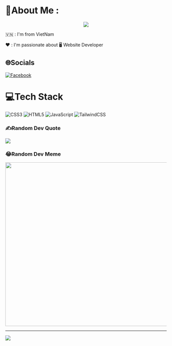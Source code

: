 
# 💫About Me :
<p align="center" color="#36BCF7FF"><img src="https://readme-typing-svg.herokuapp.com?lines=I'm+a+Front-End+Developer;"></p>

🇻🇳 : I'm from VietNam

❤️ : I'm passionate about
🖥️ Website Developer

## 🌐Socials
[![Facebook](https://img.shields.io/badge/Facebook-%231877F2.svg?logo=Facebook&logoColor=white)](https://facebook.com/https://www.facebook.com/catsenpai2x) 

# 💻Tech Stack
![CSS3](https://img.shields.io/badge/css3-%231572B6.svg?style=for-the-badge&logo=css3&logoColor=white) ![HTML5](https://img.shields.io/badge/html5-%23E34F26.svg?style=for-the-badge&logo=html5&logoColor=white) ![JavaScript](https://img.shields.io/badge/javascript-%23323330.svg?style=for-the-badge&logo=javascript&logoColor=%23F7DF1E) ![TailwindCSS](https://img.shields.io/badge/tailwindcss-%2338B2AC.svg?style=for-the-badge&logo=tailwind-css&logoColor=white)
<!-- # 📊GitHub Stats :
![](https://github-readme-stats.vercel.app/api?username=catsenpai2x&theme=radical&hide_border=false&include_all_commits=false&count_private=false)<br/>
![](https://github-readme-streak-stats.herokuapp.com/?user=catsenpai2x&theme=radical&hide_border=false)<br/>
![](https://github-readme-stats.vercel.app/api/top-langs/?username=catsenpai2x&theme=radical&hide_border=false&include_all_commits=false&count_private=false&layout=compact)
 -->
<!-- ## 🏆GitHub Trophies
![](https://github-trophies.vercel.app/?username=catsenpai2x&theme=radical&no-frame=true&no-bg=false&margin-w=4)
 -->
### ✍️Random Dev Quote
![](https://quotes-github-readme.vercel.app/api?type=horizontal&theme=radical)

### 😂Random Dev Meme
<img src="https://random-memer.herokuapp.com/" width="512px"/>

---
[![](https://visitcount.itsvg.in/api?id=catsenpai2x&icon=0&color=0)](https://visitcount.itsvg.in)
